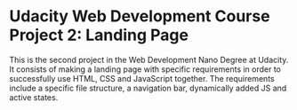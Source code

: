 # Udacity Web Development Course Project 2: Landing Page

This is the second project in the Web Development Nano Degree at Udacity. It consists of making a landing page with specific requirements in order to successfully use HTML, CSS and JavaScript together. The requirements include a specific file structure, a navigation bar, dynamically added JS and active states.